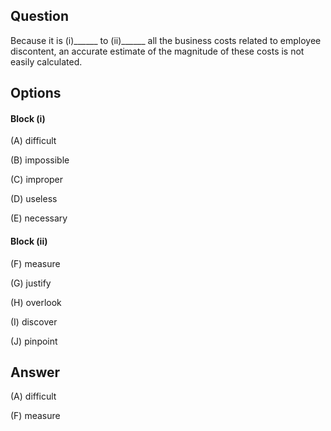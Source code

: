 ## Question

Because it is (i)______ to (ii)______ all the business costs related to employee discontent, an accurate estimate of the magnitude of these costs is not easily calculated.

## Options

#### Block (i)

(A) difficult

(B) impossible

(C) improper

(D) useless

(E) necessary

#### Block (ii)

(F) measure

(G) justify

(H) overlook

(I) discover

(J) pinpoint

## Answer

(A) difficult

(F) measure